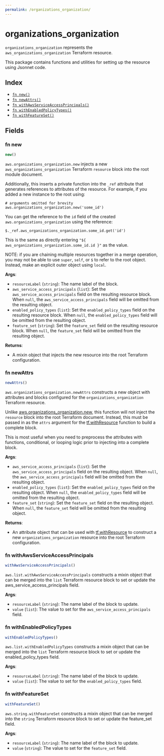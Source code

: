 ```yaml
---
permalink: /organizations_organization/
---
```


# organizations_organization

`organizations_organization` represents the `aws_organizations_organization` Terraform resource.



This package contains functions and utilities for setting up the resource using Jsonnet code.


## Index

* [`fn new()`](#fn-new)
* [`fn newAttrs()`](#fn-newattrs)
* [`fn withAwsServiceAccessPrincipals()`](#fn-withawsserviceaccessprincipals)
* [`fn withEnabledPolicyTypes()`](#fn-withenabledpolicytypes)
* [`fn withFeatureSet()`](#fn-withfeatureset)

## Fields

### fn new

```ts
new()
```


`aws.organizations_organization.new` injects a new `aws_organizations_organization` Terraform `resource`
block into the root module document.

Additionally, this inserts a private function into the `_ref` attribute that generates references to attributes of the
resource. For example, if you added a new instance to the root using:

    # arguments omitted for brevity
    aws.organizations_organization.new('some_id')

You can get the reference to the `id` field of the created `aws.organizations_organization` using the reference:

    $._ref.aws_organizations_organization.some_id.get('id')

This is the same as directly entering `"${ aws_organizations_organization.some_id.id }"` as the value.

NOTE: if you are chaining multiple resources together in a merge operation, you may not be able to use `super`, `self`,
or `$` to refer to the root object. Instead, make an explicit outer object using `local`.

**Args**:
  - `resourceLabel` (`string`): The name label of the block.
  - `aws_service_access_principals` (`list`): Set the `aws_service_access_principals` field on the resulting resource block. When `null`, the `aws_service_access_principals` field will be omitted from the resulting object.
  - `enabled_policy_types` (`list`): Set the `enabled_policy_types` field on the resulting resource block. When `null`, the `enabled_policy_types` field will be omitted from the resulting object.
  - `feature_set` (`string`): Set the `feature_set` field on the resulting resource block. When `null`, the `feature_set` field will be omitted from the resulting object.

**Returns**:
- A mixin object that injects the new resource into the root Terraform configuration.


### fn newAttrs

```ts
newAttrs()
```


`aws.organizations_organization.newAttrs` constructs a new object with attributes and blocks configured for the `organizations_organization`
Terraform resource.

Unlike [aws.organizations_organization.new](#fn-new), this function will not inject the `resource`
block into the root Terraform document. Instead, this must be passed in as the `attrs` argument for the
[tf.withResource](https://github.com/tf-libsonnet/core/tree/main/docs#fn-withresource) function to build a complete block.

This is most useful when you need to preprocess the attributes with functions, conditional, or looping logic prior to
injecting into a complete block.

**Args**:
  - `aws_service_access_principals` (`list`): Set the `aws_service_access_principals` field on the resulting object. When `null`, the `aws_service_access_principals` field will be omitted from the resulting object.
  - `enabled_policy_types` (`list`): Set the `enabled_policy_types` field on the resulting object. When `null`, the `enabled_policy_types` field will be omitted from the resulting object.
  - `feature_set` (`string`): Set the `feature_set` field on the resulting object. When `null`, the `feature_set` field will be omitted from the resulting object.

**Returns**:
  - An attribute object that can be used with [tf.withResource](https://github.com/tf-libsonnet/core/tree/main/docs#fn-withresource) to construct a new `organizations_organization` resource into the root Terraform configuration.


### fn withAwsServiceAccessPrincipals

```ts
withAwsServiceAccessPrincipals()
```

`aws.list.withAwsServiceAccessPrincipals` constructs a mixin object that can be merged into the `list`
Terraform resource block to set or update the aws_service_access_principals field.



**Args**:
  - `resourceLabel` (`string`): The name label of the block to update.
  - `value` (`list`): The value to set for the `aws_service_access_principals` field.


### fn withEnabledPolicyTypes

```ts
withEnabledPolicyTypes()
```

`aws.list.withEnabledPolicyTypes` constructs a mixin object that can be merged into the `list`
Terraform resource block to set or update the enabled_policy_types field.



**Args**:
  - `resourceLabel` (`string`): The name label of the block to update.
  - `value` (`list`): The value to set for the `enabled_policy_types` field.


### fn withFeatureSet

```ts
withFeatureSet()
```

`aws.string.withFeatureSet` constructs a mixin object that can be merged into the `string`
Terraform resource block to set or update the feature_set field.



**Args**:
  - `resourceLabel` (`string`): The name label of the block to update.
  - `value` (`string`): The value to set for the `feature_set` field.
